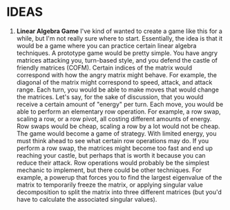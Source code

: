 # IDEAS

1. **Linear Algebra Game**
  I've kind of wanted to create a game like this for a while, but I'm not really sure where to start. Essentially, the idea is that it would be a game where you can practice certain linear algebra techniques. A prototype game would be pretty simple. You have angry matrices attacking you, turn-based style, and you defend the castle of friendly matrices (COFM). Certain indices of the matrix would correspond with how the angry matrix might behave. For example, the diagonal of the matrix might correspond to speed, attack, and attack range. Each turn, you would be able to make moves that would change the matrices. Let's say, for the sake of discussion, that you would receive a certain amount of "energy" per turn. Each move, you would be able to perform an elementary row operation. For example, a row swap, scaling a row, or a row pivot, all costing different amounts of energy. Row swaps would be cheap, scaling a row by a lot would not be cheap.
  The game would become a game of strategy. With limited energy, you must think ahead to see what certain row operations may do. If you perform a row swap, the matrices might become too fast and end up reaching your castle, but perhaps that is worth it because you can reduce their attack. Row operations would probably be the simplest mechanic to implement, but there could be other techniques. For example, a powerup that forces you to find the largest eigenvalue of the matrix to temporarily freeze the matrix, or applying singular value decomposition to split the matrix into three different matrices (but you'd have to calculate the associated singular values).
